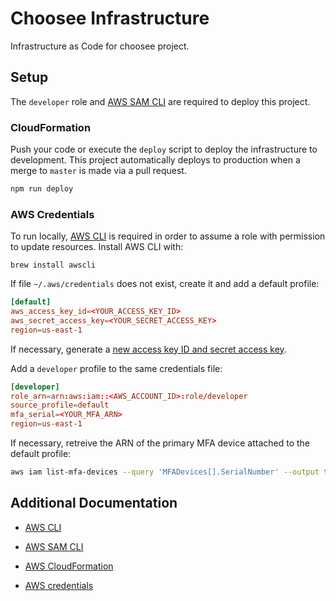 # Choosee Infrastructure

Infrastructure as Code for choosee project.

## Setup

The `developer` role and [AWS SAM CLI](https://aws.amazon.com/serverless/sam/) are required to deploy this project.

### CloudFormation

Push your code or execute the `deploy` script to deploy the infrastructure to development. This project automatically deploys to production when a merge to `master` is made via a pull request.

```bash
npm run deploy
```

### AWS Credentials

To run locally, [AWS CLI](https://aws.amazon.com/cli/) is required in order to assume a role with permission to update resources. Install AWS CLI with:

```brew
brew install awscli
```

If file `~/.aws/credentials` does not exist, create it and add a default profile:

```toml
[default]
aws_access_key_id=<YOUR_ACCESS_KEY_ID>
aws_secret_access_key=<YOUR_SECRET_ACCESS_KEY>
region=us-east-1
```

If necessary, generate a [new access key ID and secret access key](https://docs.aws.amazon.com/general/latest/gr/aws-sec-cred-types.html#access-keys-and-secret-access-keys).

Add a `developer` profile to the same credentials file:

```toml
[developer]
role_arn=arn:aws:iam::<AWS_ACCOUNT_ID>:role/developer
source_profile=default
mfa_serial=<YOUR_MFA_ARN>
region=us-east-1
```

If necessary, retreive the ARN of the primary MFA device attached to the default profile:

```bash
aws iam list-mfa-devices --query 'MFADevices[].SerialNumber' --output text
```

## Additional Documentation

- [AWS CLI](https://aws.amazon.com/cli/)

- [AWS SAM CLI](https://aws.amazon.com/serverless/sam/)

- [AWS CloudFormation](https://aws.amazon.com/cloudformation/)

- [AWS credentials](https://docs.aws.amazon.com/general/latest/gr/aws-sec-cred-types.html)
